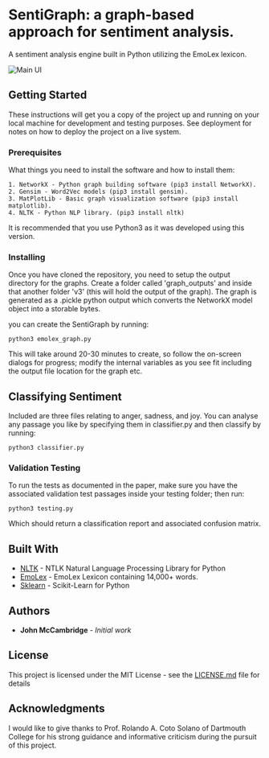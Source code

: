 # SentiGraph: a graph-based approach for sentiment analysis.

A sentiment analysis engine built in Python utilizing the EmoLex lexicon.

![Main UI](https://i.ibb.co/kGcPcvd/Screen-Shot-2020-07-13-at-8-29-43-PM.png)

## Getting Started

These instructions will get you a copy of the project up and running on your local machine for development and testing purposes. See deployment for notes on how to deploy the project on a live system.

### Prerequisites

What things you need to install the software and how to install them:

```
1. NetworkX - Python graph building software (pip3 install NetworkX).
2. Gensim - Word2Vec models (pip3 install gensim).
3. MatPlotLib - Basic graph visualization software (pip3 install matplotlib).
4. NLTK - Python NLP library. (pip3 install nltk)
```

It is recommended that you use Python3 as it was developed using this version.

### Installing

Once you have cloned the repository, you need to setup the output directory for the graphs. Create a folder called 'graph_outputs' and inside that another folder 'v3' (this will hold the output of the graph). The graph is generated as a .pickle python output which converts the NetworkX model object into a storable bytes.

you can create the SentiGraph by running:

```
python3 emolex_graph.py
```

This will take around 20-30 minutes to create, so follow the on-screen dialogs for progress; modify the internal variables as you see fit including the output file location for the graph etc.

## Classifying Sentiment

Included are three files relating to anger, sadness, and joy. You can analyse any passage you like by specifying them in classifier.py and then classify by running:

```
python3 classifier.py
```

### Validation Testing

To run the tests as documented in the paper, make sure you have the associated validation test passages inside your testing folder; then run:

```
python3 testing.py
```

Which should return a classification report and associated confusion matrix.

## Built With

* [NLTK](https://www.nltk.org/) - NTLK Natural Language Processing Library for Python
* [EmoLex](https://saifmohammad.com/WebPages/NRC-Emotion-Lexicon.htm) - EmoLex Lexicon containing 14,000+ words.
* [Sklearn](https://scikit-learn.org/stable/) - Scikit-Learn for Python

## Authors

* **John McCambridge** - *Initial work*

## License

This project is licensed under the MIT License - see the [LICENSE.md](LICENSE.md) file for details

## Acknowledgments

I would like to give thanks to Prof. Rolando A. Coto Solano of Dartmouth College for his strong guidance and informative criticism during the pursuit of this project.
